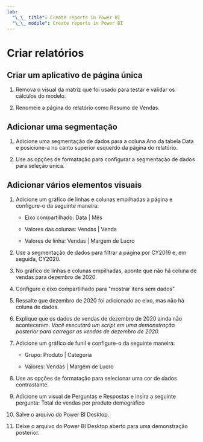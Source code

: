 ```yaml
---
lab:
  "\_\_ title": Create reports in Power BI
  "\_\_ module": Create reports in Power BI
---
```

# Criar relatórios

## Criar um aplicativo de página única

1. Remova o visual da matriz que foi usado para testar e validar os cálculos do modelo.

1. Renomeie a página do relatório como Resumo de Vendas.

## Adicionar uma segmentação

1. Adicione uma segmentação de dados para a coluna Ano da tabela Data e posicione-a no canto superior esquerdo da página do relatório.

1. Use as opções de formatação para configurar a segmentação de dados para seleção única.

## Adicionar vários elementos visuais

1. Adicione um gráfico de linhas e colunas empilhadas à página e configure-o da seguinte maneira:

    - Eixo compartilhado: Data | Mês

    - Valores das colunas: Vendas | Venda

    - Valores de linha: Vendas | Margem de Lucro

1. Use a segmentação de dados para filtrar a página por CY2019 e, em seguida, CY2020.

1. No gráfico de linhas e colunas empilhadas, aponte que não há coluna de vendas para dezembro de 2020.

1. Configure o eixo compartilhado para "mostrar itens sem dados".

1. Ressalte que dezembro de 2020 foi adicionado ao eixo, mas não há coluna de dados.

1. Explique que os dados de vendas de dezembro de 2020 ainda não aconteceram. *Você executará um script em uma demonstração posterior para carregar as vendas de dezembro de 2020.*

1. Adicione um gráfico de funil e configure-o da seguinte maneira:

    - Grupo: Produto | Categoria

    - Valores: Vendas | Margem de Lucro

1. Use as opções de formatação para selecionar uma cor de dados contrastante.

1. Adicione um visual de Perguntas e Respostas e insira a seguinte pergunta: Total de vendas por produto demográfico

1. Salve o arquivo do Power BI Desktop.

1. Deixe o arquivo do Power BI Desktop aberto para uma demonstração posterior.

